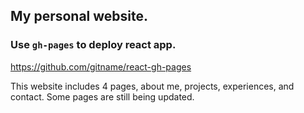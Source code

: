 ## My personal website.

### Use `gh-pages` to deploy react app.
https://github.com/gitname/react-gh-pages

This website includes 4 pages, about me, projects, experiences, and contact.
Some pages are still being updated.